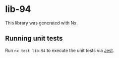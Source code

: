 # lib-94

This library was generated with [Nx](https://nx.dev).

## Running unit tests

Run `nx test lib-94` to execute the unit tests via [Jest](https://jestjs.io).
